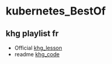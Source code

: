 # kubernetes_BestOf
## khg playlist fr
* Official
[khg_lesson](https://www.youtube.com/watch?v=6etW3hy7wjc&list=PL1CpaUw4aBIxTPvr5l_pKoHxI0Tz2qoyK)
* readme
[khg_code]()
